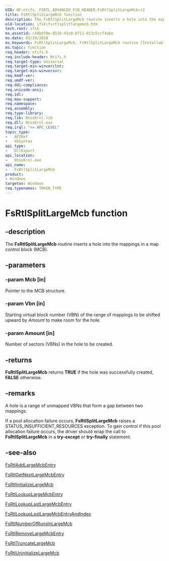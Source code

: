 ```yaml
---
UID: NF:ntifs._FSRTL_ADVANCED_FCB_HEADER.FsRtlSplitLargeMcb~r2
title: FsRtlSplitLargeMcb function
description: The FsRtlSplitLargeMcb routine inserts a hole into the mappings in a map control block (MCB).
old-location: ifsk\fsrtlsplitlargemcb.htm
tech.root: ifsk
ms.assetid: c48b978e-8519-41c0-b711-013c5ccf4abe
ms.date: 03/29/2018
ms.keywords: FsRtlSplitLargeMcb, FsRtlSplitLargeMcb routine [Installable File System Drivers], fsrtlref_f8b7262b-59e2-442d-9525-faa934101bd8.xml, ifsk.fsrtlsplitlargemcb, ntifs/FsRtlSplitLargeMcb
ms.topic: function
req.header: ntifs.h
req.include-header: Ntifs.h
req.target-type: Universal
req.target-min-winverclnt:
req.target-min-winversvr:
req.kmdf-ver:
req.umdf-ver:
req.ddi-compliance:
req.unicode-ansi:
req.idl:
req.max-support:
req.namespace:
req.assembly:
req.type-library:
req.lib: NtosKrnl.lib
req.dll: NtosKrnl.exe
req.irql: "<= APC_LEVEL"
topic_type:
-	APIRef
-	kbSyntax
api_type:
-	DllExport
api_location:
-	NtosKrnl.exe
api_name:
-	FsRtlSplitLargeMcb
product:
- Windows
targetos: Windows
req.typenames: TOKEN_TYPE
---
```


# FsRtlSplitLargeMcb function


## -description


The <b>FsRtlSplitLargeMcb</b> routine inserts a hole into the mappings in a map control block (MCB).


## -parameters




### -param Mcb [in]

Pointer to the MCB structure.


### -param Vbn [in]

Starting virtual block number (VBN) of the range of mappings to be shifted upward by <i>Amount</i> to make room for the hole.


### -param Amount [in]

Number of sectors (VBNs) in the hole to be created.


## -returns



<b>FsRtlSplitLargeMcb</b> returns <b>TRUE</b> if the hole was successfully created, <b>FALSE</b> otherwise.




## -remarks



A hole is a range of unmapped VBNs that form a gap between two mappings.

If a pool allocation failure occurs, <b>FsRtlSplitLargeMcb</b> raises a STATUS_INSUFFICIENT_RESOURCES exception. To gain control if this pool allocation failure occurs, the driver should wrap the call to <b>FsRtlSplitLargeMcb</b> in a <b>try-except</b> or <b>try-finally</b> statement.




## -see-also




<a href="https://msdn.microsoft.com/library/windows/hardware/ff545587">FsRtlAddLargeMcbEntry</a>



<a href="https://msdn.microsoft.com/library/windows/hardware/ff546040">FsRtlGetNextLargeMcbEntry</a>



<a href="https://msdn.microsoft.com/library/windows/hardware/ff546132">FsRtlInitializeLargeMcb</a>



<a href="https://msdn.microsoft.com/library/windows/hardware/ff546902">FsRtlLookupLargeMcbEntry</a>



<a href="https://msdn.microsoft.com/library/windows/hardware/ff546910">FsRtlLookupLastLargeMcbEntry</a>



<a href="https://msdn.microsoft.com/library/windows/hardware/ff546918">FsRtlLookupLastLargeMcbEntryAndIndex</a>



<a href="https://msdn.microsoft.com/library/windows/hardware/ff547078">FsRtlNumberOfRunsInLargeMcb</a>



<a href="https://msdn.microsoft.com/library/windows/hardware/ff547215">FsRtlRemoveLargeMcbEntry</a>



<a href="https://msdn.microsoft.com/library/windows/hardware/ff547303">FsRtlTruncateLargeMcb</a>



<a href="https://msdn.microsoft.com/library/windows/hardware/ff547318">FsRtlUninitializeLargeMcb</a>
 

 

